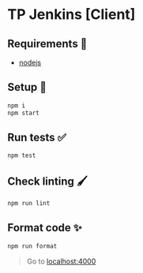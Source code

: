 # TP Jenkins [Client]

## Requirements 🔩

- [nodejs](https://nodejs.org/en/)

## Setup 🚀

```bash
npm i
npm start
```

## Run tests ✅

```bash
npm test
```

## Check linting 🖌

```bash
npm run lint
```

## Format code ✨

```bash
npm run format
```

> Go to [localhost:4000](http://localhost:4000/)
